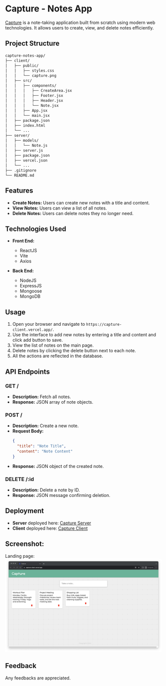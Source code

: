 # Capture - Notes App

[Capture](https://capture-client.vercel.app/) is a note-taking application built from scratch using modern web technologies. It allows users to create, view, and delete notes efficiently.

## Project Structure

```
capture-notes-app/
├── client/
│   ├── public/
│   │   ├── styles.css
│   │   └── capture.png
│   ├── src/
│   │   ├── components/
│   │   │   ├── CreateArea.jsx
│   │   │   ├── Footer.jsx
│   │   │   ├── Header.jsx
│   │   │   └── Note.jsx
│   │   ├── App.jsx
│   │   └── main.jsx
│   ├── package.json
│   ├── index.html
│   └── ...
├── server/
│   ├── models/
│   │   └── Note.js
│   ├── server.js
│   ├── package.json
│   ├── vercel.json
│   └── ...
├── .gitignore
└── README.md
```

## Features

- **Create Notes:** Users can create new notes with a title and content.
- **View Notes:** Users can view a list of all notes.
- **Delete Notes:** Users can delete notes they no longer need.

## Technologies Used

- **Front End:**

  - ReactJS
  - Vite
  - Axios

- **Back End:**
  - NodeJS
  - ExpressJS
  - Mongoose
  - MongoDB

## Usage

1. Open your browser and navigate to `https://capture-client.vercel.app/`.
2. Use the interface to add new notes by entering a title and content and click add button to save.
3. View the list of notes on the main page.
4. Delete notes by clicking the delete button next to each note.
5. All the actions are reflected in the database.

## API Endpoints

### GET /

- **Description:** Fetch all notes.
- **Response:** JSON array of note objects.

### POST /

- **Description:** Create a new note.
- **Request Body:**
  ```json
  {
    "title": "Note Title",
    "content": "Note Content"
  }
  ```
- **Response:** JSON object of the created note.

### DELETE /:id

- **Description:** Delete a note by ID.
- **Response:** JSON message confirming deletion.

## Deployment

- **Server** deployed here: [Capture Server](https://capture-server-beryl.vercel.app/)
- **Client** deployed here: [Capture Client](https://capture-client.vercel.app/)

## Screenshot:

Landing page:
![Capture_UI](/capture_ui.png)

## Feedback

Any feedbacks are appreciated.
